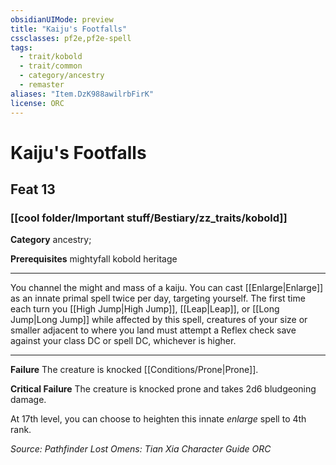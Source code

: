 ```yaml
---
obsidianUIMode: preview
title: "Kaiju's Footfalls"
cssclasses: pf2e,pf2e-spell
tags:
  - trait/kobold
  - trait/common
  - category/ancestry
  - remaster
aliases: "Item.DzK988awilrbFirK"
license: ORC
---
```

# Kaiju's Footfalls
## Feat 13
### [[cool folder/Important stuff/Bestiary/zz_traits/kobold]]

**Category** ancestry; 



**Prerequisites** mightyfall kobold heritage
* * *
You channel the might and mass of a kaiju. You can cast [[Enlarge|Enlarge]] as an innate primal spell twice per day, targeting yourself. The first time each turn you [[High Jump|High Jump]], [[Leap|Leap]], or [[Long Jump|Long Jump]] while affected by this spell, creatures of your size or smaller adjacent to where you land must attempt a Reflex check save against your class DC or spell DC, whichever is higher.

* * *

**Failure** The creature is knocked [[Conditions/Prone|Prone]].

**Critical Failure** The creature is knocked prone and takes 2d6 bludgeoning damage.

At 17th level, you can choose to heighten this innate _enlarge_ spell to 4th rank.

*Source: Pathfinder Lost Omens: Tian Xia Character Guide*
*ORC*